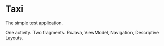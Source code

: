 # Taxi

The simple test application.

One activity. 
Two fragments.
RxJava, ViewModel, Navigation, Descriptive Layouts.
